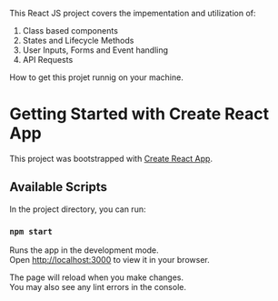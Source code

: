 This React JS project covers the impementation and utilization of:
1. Class based components
2. States and Lifecycle Methods
3. User Inputs, Forms and Event handling
4. API Requests

How to get this projet runnig on your machine.
# Getting Started with Create React App

This project was bootstrapped with [Create React App](https://github.com/facebook/create-react-app).

## Available Scripts

In the project directory, you can run:

### `npm start`

Runs the app in the development mode.\
Open [http://localhost:3000](http://localhost:3000) to view it in your browser.

The page will reload when you make changes.\
You may also see any lint errors in the console.

